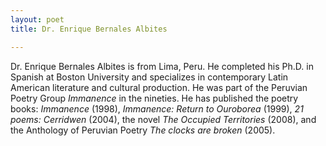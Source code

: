 ```yaml
---
layout: poet
title: Dr. Enrique Bernales Albites

---
```


<p>Dr. Enrique Bernales Albites is from Lima, Peru.  He completed his Ph.D. in Spanish at Boston University and specializes in  contemporary Latin American literature and cultural production.&nbsp;He was  part of the Peruvian Poetry Group <em>Immanence</em> in the nineties. He has published the poetry books:<em> Immanence</em> (1998), <em>Immanence:  Return to Ouroborea</em> (1999), <em>21 poems:  Cerridwen</em> (2004), the novel <em>The  Occupied Territories</em> (2008), and the Anthology of Peruvian Poetry <em>The clocks are broken</em> (2005).&nbsp; </p>
